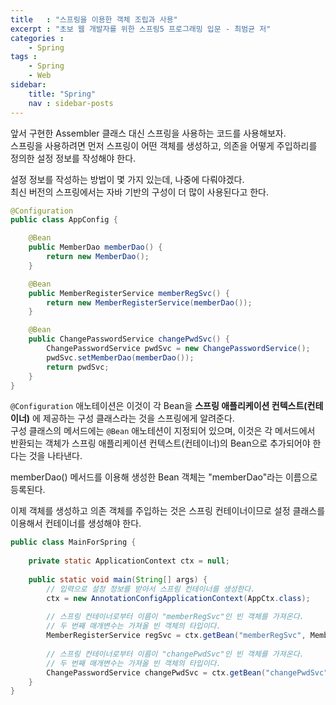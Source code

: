 ```yaml
---
title   : "스프링을 이용한 객체 조립과 사용"
excerpt : "초보 웹 개발자를 위한 스프링5 프로그래밍 입문 - 최범균 저"
categories : 
    - Spring
tags : 
    - Spring
    - Web
sidebar:
    title: "Spring"
    nav : sidebar-posts
---  
```


앞서 구현한 Assembler 클래스 대신 스프링을 사용하는 코드를 사용해보자.  
스프링을 사용하려면 먼저 스프링이 어떤 객체를 생성하고, 의존을 어떻게 주입하리를 정의한 설정 정보를 작성해야 한다.  

설정 정보를 작성하는 방법이 몇 가지 있는데, 나중에 다뤄야겠다.  
최신 버전의 스프링에서는 자바 기반의 구성이 더 많이 사용된다고 한다.  

```java
@Configuration
public class AppConfig {

    @Bean
    public MemberDao memberDao() {
        return new MemberDao();
    }

    @Bean
    public MemberRegisterService memberRegSvc() {
        return new MemberRegisterService(memberDao());
    }

    @Bean 
    public ChangePasswordService changePwdSvc() {
        ChangePasswordService pwdSvc = new ChangePasswordService();
        pwdSvc.setMemberDao(memberDao());
        return pwdSvc;
    }
}
```  

`@Configuration` 애노테이션은 이것이 각 Bean을 __스프링 애플리케이션 컨텍스트(컨테이너)__ 에 제공하는 구성 클래스라는 것을 스프링에게 알려준다.  
구성 클래스의 메서드에는 `@Bean` 애노테션이 지정되어 있으며, 이것은 각 메서드에서 반환되는 객체가 스프링 애플리케이션 컨텍스트(컨테이너)의 Bean으로 추가되어야 한다는 것을 나타낸다.  

memberDao() 메서드를 이용해 생성한 Bean 객체는 "memberDao"라는 이름으로 등록된다.  

이제 객체를 생성하고 의존 객체를 주입하는 것은 스프링 컨테이너이므로 설정 클래스를 이용해서 컨테이너를 생성해야 한다.  

```java
public class MainForSpring {
 
    private static ApplicationContext ctx = null;
 
    public static void main(String[] args) {
        // 입력으로 설정 정보를 받아서 스프링 컨테이너를 생성한다.
        ctx = new AnnotationConfigApplicationContext(AppCtx.class);
 
        // 스프링 컨테이너로부터 이름이 "memberRegSvc"인 빈 객체를 가져온다. 
        // 두 번째 매개변수는 가져올 빈 객체의 타입이다.
        MemberRegisterService regSvc = ctx.getBean("memberRegSvc", MemberRegisterService.class);
        
        // 스프링 컨테이너로부터 이름이 "changePwdSvc"인 빈 객체를 가져온다.
        // 두 번째 매개변수는 가져올 빈 객체의 타입이다.
        ChangePasswordService changePwdSvc = ctx.getBean("changePwdSvc", ChangePasswordService.class);
    }
}
```
